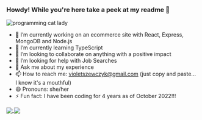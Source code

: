 ### Howdy! While you're here take a peek at my readme 👋

![programming cat lady](https://media2.giphy.com/media/LMcB8XospGZO8UQq87/giphy.gif)

- 🔭 I’m currently working on an ecommerce site with React, Express, MongoDB and Node.js
- 🌱 I’m currently learning TypeScript
- 👯 I’m looking to collaborate on anything with a positive impact
- 🤔 I’m looking for help with Job Searches
- 💬 Ask me about my experience
- 📫 How to reach me: violetszewczyk@gmail.com (just copy and paste... I know it's a mouthful)
- 😄 Pronouns: she/her
- ⚡ Fun fact: I have been coding for 4 years as of October 2022!!!

<a href="https://github.com/violetmaria/github-readme-stats">
 <img align="center" src="[![Violet's GitHub stats](https://github-readme-stats.vercel.app/api?username=violetmaria&hide=stars,issues&count_private=true&theme=dracula&show_icons=true)]"/>
</a>
<a href="https://github.com/violetmaria/github-readme-stats">
  <img align="center" src="[![Top Langs](https://github-readme-stats.vercel.app/api/top-langs/?username=violetmaria&layout=compact&theme=dracula)]" />
</a>
